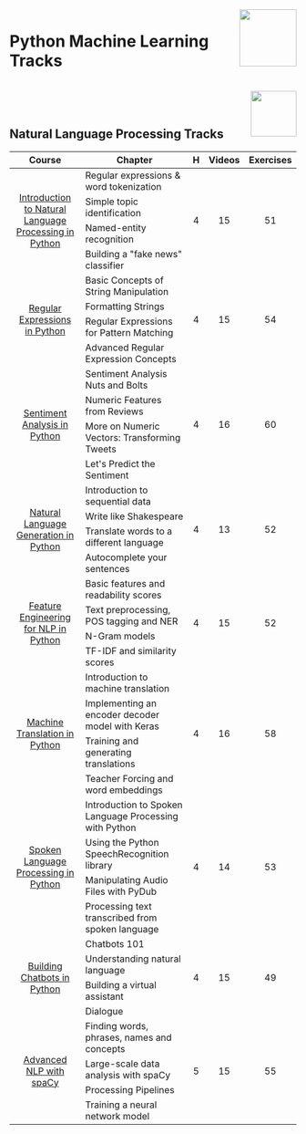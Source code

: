 <img align="right" width="100" src="https://github.com/cs-MohamedAyman/eLearning-Platforms/tree/master/DataCamp-Tracks/org-logos/datacamp.jpg">

# Python Machine Learning Tracks

<br>
<img align="right" width="80" height="80" src="https://github.com/cs-MohamedAyman/eLearning-Platforms/tree/master/DataCamp-Tracks/org-logos/python.jpg">
<br><br>

## Natural Language Processing Tracks

<table>
    <thead>
        <tr>
            <th width="40%">Course</th>
            <th width="60%">Chapter</th>
            <th>H</th>
            <th>Videos</th>
            <th>Exercises</th>
        </tr>
    </thead>
    <tbody>
            <tr>
                <td rowspan=4 align=center>
<a href="https://learn.datacamp.com/courses/introduction-to-natural-language-processing-in-python">Introduction to Natural Language Processing in Python</a><br>
                <td align="left">Regular expressions & word tokenization</td>
                <td rowspan=4 align="center">4</td>
                <td rowspan=4 align="center">15</td>
                <td rowspan=4 align="center">51</td>
                </td>
            </tr>
            <tr>
                <td align="left">Simple topic identification</td>
            </tr>
            <tr>
                <td align="left">Named-entity recognition</td>
            </tr>
            <tr>
                <td align="left">Building a "fake news" classifier</td>
            </tr>
            <tr>
                <td rowspan=4 align=center>
<a href="https://learn.datacamp.com/courses/regular-expressions-in-python">Regular Expressions in Python</a><br>
                <td align="left">Basic Concepts of String Manipulation</td>
                <td rowspan=4 align="center">4</td>
                <td rowspan=4 align="center">15</td>
                <td rowspan=4 align="center">54</td>
                </td>
            </tr>
            <tr>
                <td align="left">Formatting Strings</td>
            </tr>
            <tr>
                <td align="left">Regular Expressions for Pattern Matching</td>
            </tr>
            <tr>
                <td align="left">Advanced Regular Expression Concepts</td>
            </tr>
            <tr>
                <td rowspan=4 align=center>
<a href="https://learn.datacamp.com/courses/sentiment-analysis-in-python">Sentiment Analysis in Python</a><br>
                <td align="left">Sentiment Analysis Nuts and Bolts</td>
                <td rowspan=4 align="center">4</td>
                <td rowspan=4 align="center">16</td>
                <td rowspan=4 align="center">60</td>
                </td>
            </tr>
            <tr>
                <td align="left">Numeric Features from Reviews</td>
            </tr>
            <tr>
                <td align="left">More on Numeric Vectors: Transforming Tweets</td>
            </tr>
            <tr>
                <td align="left">Let's Predict the Sentiment</td>
            </tr>
            <tr>
                <td rowspan=4 align=center>
<a href="https://learn.datacamp.com/courses/natural-language-generation-in-python">Natural Language Generation in Python</a><br>
                <td align="left">Introduction to sequential data</td>
                <td rowspan=4 align="center">4</td>
                <td rowspan=4 align="center">13</td>
                <td rowspan=4 align="center">52</td>
                </td>
            </tr>
            <tr>
                <td align="left">Write like Shakespeare</td>
            </tr>
            <tr>
                <td align="left">Translate words to a different language</td>
            </tr>
            <tr>
                <td align="left">Autocomplete your sentences</td>
            </tr>
            <tr>
                <td rowspan=4 align=center>
<a href="https://learn.datacamp.com/courses/feature-engineering-for-nlp-in-python">Feature Engineering for NLP in Python</a><br>
                <td align="left">Basic features and readability scores</td>
                <td rowspan=4 align="center">4</td>
                <td rowspan=4 align="center">15</td>
                <td rowspan=4 align="center">52</td>
                </td>
            </tr>
            <tr>
                <td align="left">Text preprocessing, POS tagging and NER</td>
            </tr>
            <tr>
                <td align="left">N-Gram models</td>
            </tr>
            <tr>
                <td align="left">TF-IDF and similarity scores</td>
            </tr>
            <tr>
                <td rowspan=4 align=center>
<a href="https://learn.datacamp.com/courses/machine-translation-in-python">Machine Translation in Python</a><br>
                <td align="left">Introduction to machine translation</td>
                <td rowspan=4 align="center">4</td>
                <td rowspan=4 align="center">16</td>
                <td rowspan=4 align="center">58</td>
                </td>
            </tr>
            <tr>
                <td align="left">Implementing an encoder decoder model with Keras</td>
            </tr>
            <tr>
                <td align="left">Training and generating translations</td>
            </tr>
            <tr>
                <td align="left">Teacher Forcing and word embeddings</td>
            </tr>
            <tr>
                <td rowspan=4 align=center>
<a href="https://learn.datacamp.com/courses/spoken-language-processing-in-python">Spoken Language Processing in Python</a><br>
                <td align="left">Introduction to Spoken Language Processing with Python</td>
                <td rowspan=4 align="center">4</td>
                <td rowspan=4 align="center">14</td>
                <td rowspan=4 align="center">53</td>
                </td>
            </tr>
            <tr>
                <td align="left">Using the Python SpeechRecognition library</td>
            </tr>
            <tr>
                <td align="left">Manipulating Audio Files with PyDub</td>
            </tr>
            <tr>
                <td align="left">Processing text transcribed from spoken language</td>
            </tr>
            <tr>
                <td rowspan=4 align=center>
<a href="https://learn.datacamp.com/courses/building-chatbots-in-python">Building Chatbots in Python</a><br>
                <td align="left">Chatbots 101</td>
                <td rowspan=4 align="center">4</td>
                <td rowspan=4 align="center">15</td>
                <td rowspan=4 align="center">49</td>
                </td>
            </tr>
            <tr>
                <td align="left">Understanding natural language</td>
            </tr>
            <tr>
                <td align="left">Building a virtual assistant</td>
            </tr>
            <tr>
                <td align="left">Dialogue</td>
            </tr>
            <tr>
                <td rowspan=4 align=center>
<a href="https://learn.datacamp.com/courses/advanced-nlp-with-spacy">Advanced NLP with spaCy</a><br>
                <td align="left">Finding words, phrases, names and concepts</td>
                <td rowspan=4 align="center">5</td>
                <td rowspan=4 align="center">15</td>
                <td rowspan=4 align="center">55</td>
                </td>
            </tr>
            <tr>
                <td align="left">Large-scale data analysis with spaCy</td>
            </tr>
            <tr>
                <td align="left">Processing Pipelines</td>
            </tr>
            <tr>
                <td align="left">Training a neural network model</td>
            </tr>
    </tbody>
</table>
